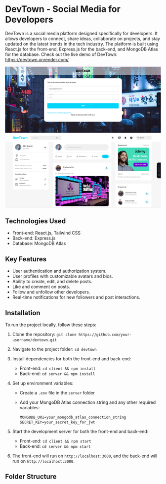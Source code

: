 # DevTown - Social Media for Developers

DevTown is a social media platform designed specifically for developers. It allows developers to connect, share ideas, collaborate on projects, and stay updated on the latest trends in the tech industry. The platform is built using React.js for the front-end, Express.js for the back-end, and MongoDB Atlas for the database.
Check out the live demo of DevTown: https://devtown.onrender.com/

![mainpg](./LOGIN.png)
![mainpg](./M.png)


## Technologies Used

- Front-end: React.js, Tailwind CSS
- Back-end: Express.js
- Database: MongoDB Atlas

## Key Features

- User authentication and authorization system.
- User profiles with customizable avatars and bios.
- Ability to create, edit, and delete posts.
- Like and comment on posts.
- Follow and unfollow other developers.
- Real-time notifications for new followers and post interactions.

## Installation

To run the project locally, follow these steps:

1. Clone the repository: `git clone https://github.com/your-username/devtown.git`
2. Navigate to the project folder: `cd devtown`
3. Install dependencies for both the front-end and back-end:
   - Front-end: `cd client && npm install`
   - Back-end: `cd server && npm install`
4. Set up environment variables:
   - Create a `.env` file in the `server` folder
   - Add your MongoDB Atlas connection string and any other required variables:

     ```
     MONGODB_URI=your_mongodb_atlas_connection_string
     SECRET_KEY=your_secret_key_for_jwt
     ```

5. Start the development server for both the front-end and back-end:
   - Front-end: `cd client && npm start`
   - Back-end: `cd server && npm start`
6. The front-end will run on `http://localhost:3000`, and the back-end will run on `http://localhost:5000`.

## Folder Structure


